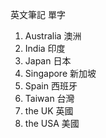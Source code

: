 英文筆記
單字
1. Australia 澳洲
2. India 印度
3. Japan 日本
4. Singapore 新加坡
5. Spain 西班牙
6. Taiwan 台灣
7. the UK 英國
8. the USA 美國